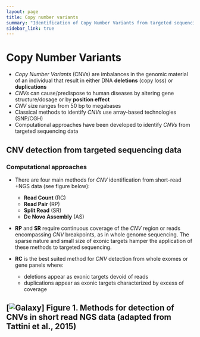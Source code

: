 ```yaml
---
layout: page
title: Copy number variants
summary: "Identification of Copy Number Variants from targeted sequencing data"
sidebar_link: true
---
```


# Copy Number Variants

- *Copy Number Variants* (CNVs) are imbalances in the genomic material of an individual that result in either DNA **deletions** (copy loss) or **duplications**
- *CNVs* can cause/predispose to human diseases by altering gene structure/dosage or by **position effect**
- *CNV* size ranges from 50 bp to megabases
- Classical methods to identify *CNVs* use array-based technologies (SNP/CGH)
- Computational approaches have been developed to identify *CNVs* from targeted sequencing data

## CNV detection from targeted sequencing data

### Computational approaches

- There are four main methods for *CNV* identification from short-read +NGS data (see figure below):
  - **Read Count** (RC)
  - **Read Pair** (RP)
  - **Split Read** (SR)
  - **De Novo Assembly** (AS)
  
- **RP** and **SR** require continuous coverage of the *CNV* region or reads encompassing *CNV* breakpoints, as in whole genome sequencing. The sparse nature and small size of exonic targets hamper the application of these methods to targeted sequencing. 
- **RC** is the best suited method for *CNV* detection from whole exomes or gene panels where:
  - deletions appear as exonic targets devoid of reads
  - duplications appear as exonic targets characterized by excess of coverage

### 

[![Galaxy]({{site.url}}{{site.baseurl}}/images/methods_identification_cnv.png)]
Figure 1. Methods for detection of CNVs in short read NGS data (adapted from Tattini et al., 2015)
---

